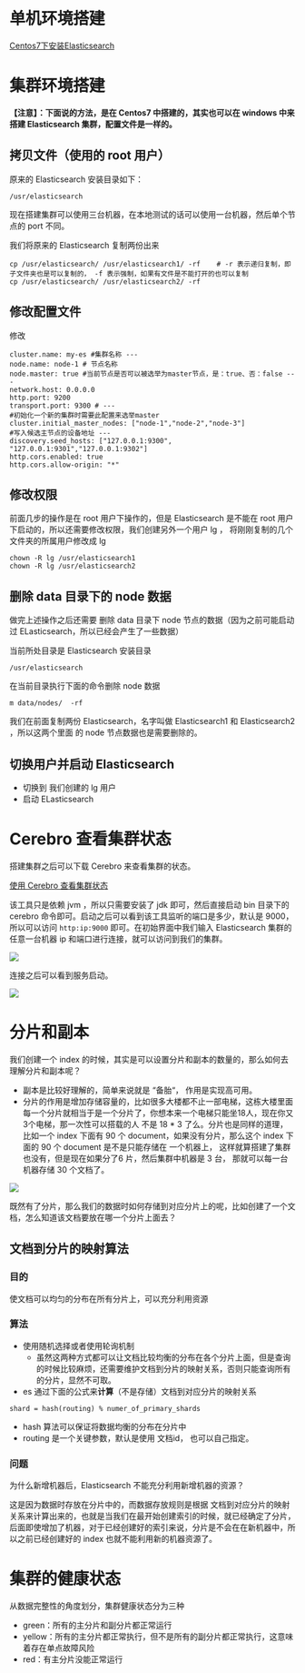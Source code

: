 # 单机环境搭建

[Centos7下安装Elasticsearch](http://mp.weixin.qq.com/s?__biz=Mzg3NDYwNjA4Ng==&mid=2247483727&idx=1&sn=84bf845f2c5404b0bbab2eab0a75807e&chksm=cecf7a26f9b8f3309e6eaef2e924a06d1129da3b0eff69a6c7d93f2b67710922c077126b768b&scene=21#wechat_redirect)



# 集群环境搭建

**【注意】：下面说的方法，是在 Centos7 中搭建的，其实也可以在 windows 中来搭建 Elasticsearch 集群，配置文件是一样的。**

## 拷贝文件（使用的 root 用户）

原来的 Elasticsearch 安装目录如下：

```shell
/usr/elasticsearch
```

现在搭建集群可以使用三台机器，在本地测试的话可以使用一台机器，然后单个节点的 port 不同。

我们将原来的 Elasticsearch 复制两份出来

```shell
cp /usr/elasticsearch/ /usr/elasticsearch1/ -rf    # -r 表示递归复制，即子文件夹也是可以复制的， -f 表示强制，如果有文件是不能打开的也可以复制
cp /usr/elasticsearch/ /usr/elasticsearch2/ -rf
```



## 修改配置文件

修改

```properties
cluster.name: my-es #集群名称 ---
node.name: node-1 # 节点名称
node.master: true #当前节点是否可以被选举为master节点，是：true、否：false ---
network.host: 0.0.0.0
http.port: 9200
transport.port: 9300 # ---
#初始化一个新的集群时需要此配置来选举master
cluster.initial_master_nodes: ["node-1","node-2","node-3"]
#写入候选主节点的设备地址 ---
discovery.seed_hosts: ["127.0.0.1:9300", "127.0.0.1:9301","127.0.0.1:9302"]
http.cors.enabled: true
http.cors.allow-origin: "*"
```

## 修改权限

前面几步的操作是在 root 用户下操作的，但是 Elasticsearch 是不能在 root 用户下启动的，所以还需要修改权限，我们创建另外一个用户 lg ， 将刚刚复制的几个文件夹的所属用户修改成 lg

```shell
chown -R lg /usr/elasticsearch1
chown -R lg /usr/elasticsearch2
```

## 删除 data 目录下的 node 数据

做完上述操作之后还需要 删除 data 目录下 node 节点的数据（因为之前可能启动过 ELasticsearch，所以已经会产生了一些数据）

当前所处目录是 Elasticsearch 安装目录

```shell
/usr/elasticsearch
```

在当前目录执行下面的命令删除 node 数据

```shell
m data/nodes/  -rf
```

我们在前面复制两份 Elasticsearch，名字叫做 Elasticsearch1 和 Elasticsearch2 ，所以这两个里面 的 node 节点数据也是需要删除的。



## 切换用户并启动 Elasticsearch

* 切换到 我们创建的 lg 用户
* 启动 ELasticsearch



# Cerebro 查看集群状态

搭建集群之后可以下载 Cerebro 来查看集群的状态。

[使用 Cerebro 查看集群状态](https://github.com/lmenezes/cerebro/releases)

该工具只是依赖 jvm ，所以只需要安装了 jdk 即可，然后直接启动 bin 目录下的 cerebro 命令即可。启动之后可以看到该工具监听的端口是多少，默认是 9000，所以可以访问 `http:ip:9000` 即可。在初始界面中我们输入 Elasticsearch 集群的任意一台机器 ip 和端口进行连接，就可以访问到我们的集群。

![](https://gitee.com/GWei11/picture/raw/master/20210426061506.png)

连接之后可以看到服务启动。

![](https://gitee.com/GWei11/picture/raw/master/20210426061724.png)

# 分片和副本

我们创建一个 index 的时候，其实是可以设置分片和副本的数量的，那么如何去理解分片和副本呢？

* 副本是比较好理解的，简单来说就是 “备胎“， 作用是实现高可用。
* 分片的作用是增加存储容量的，比如很多大楼都不止一部电梯，这栋大楼里面每一个分片就相当于是一个分片了，你想本来一个电梯只能坐18人，现在你又3个电梯，那一次性可以搭载的人 不是 18 * 3 了么。分片也是同样的道理，比如一个 index 下面有 90 个 document，如果没有分片，那么这个 index 下面的 90 个 document 是不是只能存储在 一个机器上， 这样就算搭建了集群也没有，但是现在如果分了6 片，然后集群中机器是 3 台， 那就可以每一台机器存储 30 个文档了。

![](https://gitee.com/GWei11/picture/raw/master/20210426070914.png)

既然有了分片，那么我们的数据时如何存储到对应分片上的呢，比如创建了一个文档，怎么知道该文档要放在哪一个分片上面去？

## 文档到分片的映射算法

### 目的

使文档可以均匀的分布在所有分片上，可以充分利用资源

### 算法

* 使用随机选择或者使用轮询机制
  * 虽然这两种方式都可以让文档比较均衡的分布在各个分片上面，但是查询的时候比较麻烦，还需要维护文档到分片的映射关系，否则只能查询所有的分片，显然不可取。
* es 通过下面的公式来**计算**（不是存储）文档到对应分片的映射关系

```shell
shard = hash(routing) % numer_of_primary_shards
```

* hash 算法可以保证将数据均衡的分布在分片中
* routing 是一个关键参数，默认是使用 文档id， 也可以自己指定。

### 问题

为什么新增机器后，Elasticsearch 不能充分利用新增机器的资源？

这是因为数据时存放在分片中的，而数据存放规则是根据 文档到对应分片的映射关系来计算出来的，也就是当我们在最开始创建索引的时候，就已经确定了分片，后面即使增加了机器，对于已经创建好的索引来说，分片是不会在在新机器中，所以之前已经创建好的 index 也就不能利用新的机器资源了。



# 集群的健康状态

从数据完整性的角度划分，集群健康状态分为三种

* green：所有的主分片和副分片都正常运行
* yellow：所有的主分片都正常执行，但不是所有的副分片都正常执行，这意味着存在单点故障风险
* red：有主分片没能正常运行